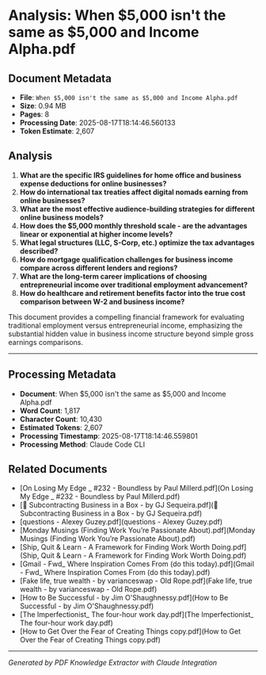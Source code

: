 # Analysis: When $5,000 isn't the same as $5,000 and Income Alpha.pdf

## Document Metadata
- **File**: `When $5,000 isn't the same as $5,000 and Income Alpha.pdf`
- **Size**: 0.94 MB
- **Pages**: 8
- **Processing Date**: 2025-08-17T18:14:46.560133
- **Token Estimate**: 2,607

## Analysis

1. **What are the specific IRS guidelines for home office and business expense deductions for online businesses?**
2. **How do international tax treaties affect digital nomads earning from online businesses?**
3. **What are the most effective audience-building strategies for different online business models?**
4. **How does the $5,000 monthly threshold scale - are the advantages linear or exponential at higher income levels?**
5. **What legal structures (LLC, S-Corp, etc.) optimize the tax advantages described?**
6. **How do mortgage qualification challenges for business income compare across different lenders and regions?**
7. **What are the long-term career implications of choosing entrepreneurial income over traditional employment advancement?**
8. **How do healthcare and retirement benefits factor into the true cost comparison between W-2 and business income?**

This document provides a compelling financial framework for evaluating traditional employment versus entrepreneurial income, emphasizing the substantial hidden value in business income structure beyond simple gross earnings comparisons.

---

## Processing Metadata
- **Document**: When $5,000 isn't the same as $5,000 and Income Alpha.pdf
- **Word Count**: 1,817
- **Character Count**: 10,430
- **Estimated Tokens**: 2,607
- **Processing Timestamp**: 2025-08-17T18:14:46.559801
- **Processing Method**: Claude Code CLI

## Related Documents

- [On Losing My Edge _ #232 - Boundless by Paul Millerd.pdf](On Losing My Edge _ #232 - Boundless by Paul Millerd.pdf)
- [💼 Subcontracting Business in a Box - by GJ Sequeira.pdf](💼 Subcontracting Business in a Box - by GJ Sequeira.pdf)
- [questions - Alexey Guzey.pdf](questions - Alexey Guzey.pdf)
- [Monday Musings (Finding Work You’re Passionate About).pdf](Monday Musings (Finding Work You’re Passionate About).pdf)
- [Ship, Quit & Learn - A Framework for Finding Work Worth Doing.pdf](Ship, Quit & Learn - A Framework for Finding Work Worth Doing.pdf)
- [Gmail - Fwd_ Where Inspiration Comes From (do this today).pdf](Gmail - Fwd_ Where Inspiration Comes From (do this today).pdf)
- [Fake life, true wealth - by varianceswap - Old Rope.pdf](Fake life, true wealth - by varianceswap - Old Rope.pdf)
- [How to Be Successful - by Jim O'Shaughnessy.pdf](How to Be Successful - by Jim O'Shaughnessy.pdf)
- [The Imperfectionist_ The four-hour work day.pdf](The Imperfectionist_ The four-hour work day.pdf)
- [How to Get Over the Fear of Creating Things copy.pdf](How to Get Over the Fear of Creating Things copy.pdf)

---
*Generated by PDF Knowledge Extractor with Claude Integration*
